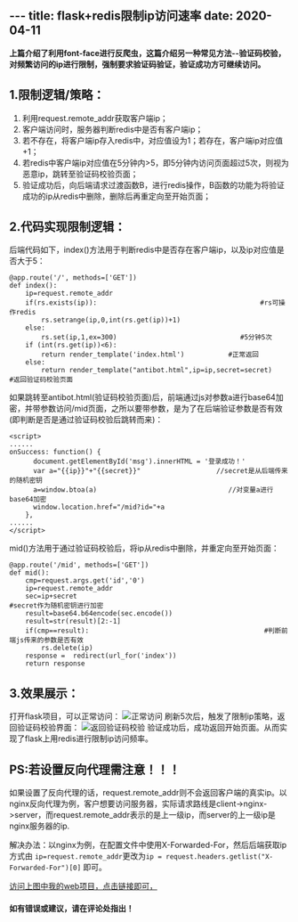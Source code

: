 ﻿﻿---
title: flask+redis限制ip访问速率
date: 2020-04-11
---
**上篇介绍了利用font-face进行反爬虫，这篇介绍另一种常见方法--验证码校验，对频繁访问的ip进行限制，强制要求验证码验证，验证成功方可继续访问。**
## 1.限制逻辑/策略：
1. 利用request.remote_addr获取客户端ip；
2. 客户端访问时，服务器判断redis中是否有客户端ip；
3. 若不存在，将客户端ip存入redis中，对应值设为1；若存在，客户端ip对应值+1；
4. 若redis中客户端ip对应值在5分钟内>5，即5分钟内访问页面超过5次，则视为恶意ip，跳转至验证码校验页面；
5. 验证成功后，向后端请求过渡函数B，进行redis操作，B函数的功能为将验证成功的ip从redis中删除，删除后再重定向至开始页面；

## 2.代码实现限制逻辑：
后端代码如下，index()方法用于判断redis中是否存在客户端ip，以及ip对应值是否大于5：
```
@app.route('/', methods=['GET'])
def index():
    ip=request.remote_addr
    if(rs.exists(ip)):                                         #rs可操作redis
        rs.setrange(ip,0,int(rs.get(ip))+1)
    else:
        rs.set(ip,1,ex=300)                               #5分钟5次
    if (int(rs.get(ip))<6):
        return render_template('index.html')           #正常返回
    else:
        return render_template("antibot.html",ip=ip,secret=secret)    #返回验证码校验页面
```
如果跳转至antibot.html(验证码校验页面)后，前端通过js对参数a进行base64加密，并带参数访问/mid页面，之所以要带参数，是为了在后端验证参数是否有效(即判断是否是通过验证码校验后跳转而来)：
```
<script>
......
onSuccess: function() {
      document.getElementById('msg').innerHTML = '登录成功！'
      var a="{{ip}}"+"{{secret}}"                   //secret是从后端传来的随机密钥
      a=window.btoa(a)                                 //对变量a进行base64加密
      window.location.href="/mid?id="+a
    },
......
</script>
```
mid()方法用于通过验证码校验后，将ip从redis中删除，并重定向至开始页面：
```
@app.route('/mid', methods=['GET'])
def mid():
    cmp=request.args.get('id','0')
    ip=request.remote_addr
    sec=ip+secret                                                 #secret作为随机密钥进行加密
    result=base64.b64encode(sec.encode())
    result=str(result)[2:-1]
    if(cmp==result):                                            #判断前端js传来的参数是否有效
        rs.delete(ip)
    response =  redirect(url_for('index'))
    return response    
```

## 3.效果展示：
打开flask项目，可以正常访问：
![正常访问](https://imgconvert.csdnimg.cn/aHR0cHM6Ly9zMS5heDF4LmNvbS8yMDIwLzA1LzA3L1ltMGtMUS5wbmc?x-oss-process=image/format,png)
刷新5次后，触发了限制ip策略，返回验证码校验界面：
![返回验证码校验](https://imgconvert.csdnimg.cn/aHR0cHM6Ly9zMS5heDF4LmNvbS8yMDIwLzA1LzA3L1ltMEZzZy5wbmc?x-oss-process=image/format,png)
验证成功后，成功返回开始页面。从而实现了flask上用redis进行限制ip访问频率。

## PS:若设置反向代理需注意！！！
如果设置了反向代理的话，request.remote_addr则不会返回客户端的真实ip。以nginx反向代理为例，客户想要访问服务器，实际请求路线是client->nginx->server，而request.remote_addr表示的是上一级ip，而server的上一级ip是nginx服务器的ip.

解决办法：以nginx为例，在配置文件中使用X-Forwarded-For，然后后端获取ip方式由 `ip=request.remote_addr`更改为`ip = request.headers.getlist("X-Forwarded-For")[0]` 即可。

[访问上图中我的web项目，点击链接即可，](http://wxt123.top)

#### 如有错误或建议，请在评论处指出！

